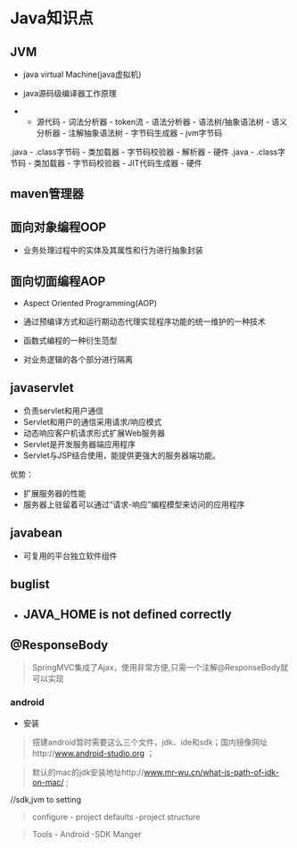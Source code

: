 # Java知识点

## JVM

* java virtual Machine(java虚拟机)

* java源码级编译器工作原理

* - 源代码 - 词法分析器 - token流 - 语法分析器 - 语法树/抽象语法树 - 语义分析器 - 注解抽象语法树  -  字节码生成器 - jvm字节码

.java  - .class字节码  - 类加载器 - 字节码校验器 - 解析器 - 硬件
.java  - .class字节码  - 类加载器 - 字节码校验器 - JIT代码生成器 - 硬件


## maven管理器


## 面向对象编程OOP
* 业务处理过程中的实体及其属性和行为进行抽象封装

## 面向切面编程AOP

* Aspect Oriented Programming(AOP) 

* 通过预编译方式和运行期动态代理实现程序功能的统一维护的一种技术
* 函数式编程的一种衍生范型
* 对业务逻辑的各个部分进行隔离

## javaservlet

* 负责servlet和用户通信
* Servlet和用户的通信采用请求/响应模式
* 动态响应客户机请求形式扩展Web服务器
* Servlet是开发服务器端应用程序
* Servlet与JSP结合使用，能提供更强大的服务器端功能。

优势：
* 扩展服务器的性能
* 服务器上驻留着可以通过“请求-响应”编程模型来访问的应用程序

## javabean

* 可复用的平台独立软件组件 


## buglist
* JAVA_HOME is not defined correctly
	- 

## @ResponseBody
> SpringMVC集成了Ajax，使用非常方便,只需一个注解@ResponseBody就可以实现




### android

* 安装
> 搭建android暂时需要这么三个文件，jdk、ide和sdk；国内镜像网址http://www.android-studio.org ；

> 默认的mac的jdk安装地址http://www.mr-wu.cn/what-is-path-of-jdk-on-mac/ ;

//sdk,jvm to setting
>configure - project defaults -project structure

> Tools - Android -SDK Manger



















